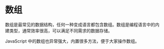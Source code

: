# 数组

数组是最常见的数据结构，任何一种变成语言都包含数组。数组是编程语言中的内建类型，通常效率很高，可以满足不同需求的数据存储。

JavaScript 中的数组也异常强大，内置很多方法，便于大家操作数组。

